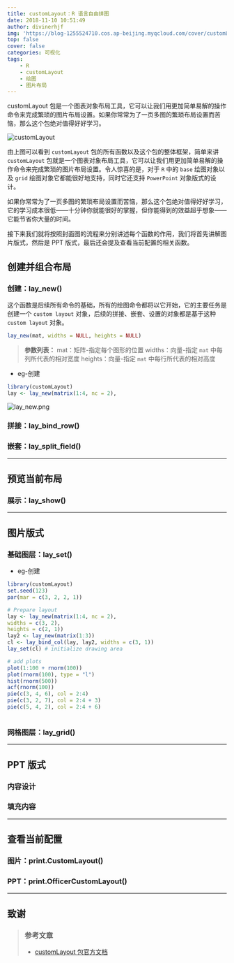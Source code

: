 ```yaml
---
title: customLayout：R 语言自由拼图
date: 2018-11-10 10:51:49
author: divinerhjf
img: 'https://blog-1255524710.cos.ap-beijing.myqcloud.com/cover/customLayout.png'
top: false
cover: false
categories: 可视化
tags:
    - R
    - customLayout
    - 绘图
    - 图片布局
---
```


customLayout 包是一个图表对象布局工具，它可以让我们用更加简单易解的操作命令来完成繁琐的图片布局设置。如果你常常为了一页多图的繁琐布局设置而苦恼，那么这个包绝对值得好好学习。

![customLayout](https://blog-1255524710.cos.ap-beijing.myqcloud.com/cover/customLayout.png)

由上图可以看到 `customLayout` 包的所有函数以及这个包的整体框架，简单来讲 `customLayout` 包就是一个图表对象布局工具，它可以让我们用更加简单易解的操作命令来完成繁琐的图片布局设置。令人惊喜的是，对于 `R` 中的 `base` 绘图对象以及 `grid` 绘图对象它都能很好地支持，同时它还支持 `PowerPoint` 对象版式的设计。

如果你常常为了一页多图的繁琐布局设置而苦恼，那么这个包绝对值得好好学习，它的学习成本很低——十分钟你就能很好的掌握，但你能得到的效益超乎想象——它能节省你大量的时间。

接下来我们就将按照封面图的流程来分别讲述每个函数的作用，我们将首先讲解图片版式，然后是 PPT 版式，最后还会提及查看当前配置的相关函数。



## 创建并组合布局

### 创建：lay_new()

这个函数是后续所有命令的基础，所有的绘图命令都将以它开始，它的主要任务是创建一个 `custom layout` 对象，后续的拼接、嵌套、设置的对象都是基于这种 `custom layout` 对象。

```r
lay_new(mat, widths = NULL, heights = NULL)
```

> **参数列表：**
> mat：矩阵-指定每个图形的位置
> widths：向量-指定 `mat` 中每列所代表的相对宽度
> heights：向量-指定 `mat` 中每行所代表的相对高度


- eg-创建

```r
library(customLayout)
lay <- lay_new(matrix(1:4, nc = 2),
```

![lay_new.png](https://blog-1255524710.cos.ap-beijing.myqcloud.com/images/lay_new.png)


### 拼接：lay_bind_row()



### 嵌套：lay_split_field()



---


## 预览当前布局

### 展示：lay_show()



---


## 图片版式

### 基础图层：lay_set()


- eg-创建

```r
library(customLayout)
set.seed(123)
par(mar = c(3, 2, 2, 1))

# Prepare layout
lay <- lay_new(matrix(1:4, nc = 2),
widths = c(3, 2),
heights = c(2, 1))
lay2 <- lay_new(matrix(1:3))
cl <- lay_bind_col(lay, lay2, widths = c(3, 1))
lay_set(cl) # initialize drawing area

# add plots
plot(1:100 + rnorm(100))
plot(rnorm(100), type = "l")
hist(rnorm(500))
acf(rnorm(100))
pie(c(3, 4, 6), col = 2:4)
pie(c(3, 2, 7), col = 2:4 + 3)
pie(c(5, 4, 2), col = 2:4 + 6)
```

![]()

### 网格图层：lay_grid()



---


## PPT 版式



### 内容设计



### 填充内容



---


## 查看当前配置

### 图片：print.CustomLayout()



### PPT：print.OfficerCustomLayout()


---

## 致谢


> ### 参考文章
> * [customLayout 包官方文档](https://cran.r-project.org/web/packages/customLayout/customLayout.pdf)
